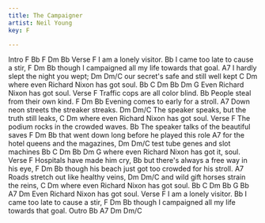 ```yaml
---
title: The Campaigner
artist: Neil Young
key: F

---
```

Intro
F Bb F Dm Bb
Verse
F
I am a lonely visitor.
   Bb
I came too late to cause a stir,
          F                 Dm                Bb
though I campaigned all my life towards that goal.
                    A7
I hardly slept the night you wept;
Dm                    Dm/C
our secret's safe and still well kept
C                                 Dm
where even Richard Nixon has got soul.
Bb                          C   Dm  Bb  Dm  G
Even Richard Nixon has got soul.
Verse
   F
Traffic cops are all color blind.
 Bb
People steal from their own kind.
  F               Dm           Bb
Evening comes to early for a stroll.
                        A7
Down neon streets the streaker streaks.
Dm                           Dm/C
The speaker speaks, but the truth still leaks,
 C                                Dm
where even Richard Nixon has got soul.
Verse
 F
The podium rocks in the crowded waves.
 Bb
The speaker talks of the beautiful saves
 F                  Dm                    Bb
that went down long before he played this role
                              A7
for the hotel queens and the magazines,
 Dm                  Dm/C
test tube genes and slot machines
  Bb                         C        Dm    Bb  Dm  G
where even Richard Nixon has got it, soul.
Verse
 F
Hospitals have made him cry,
 Bb
but there's always a free way in his eye,
 F                              Dm             Bb
though his beach just got too crowded for his stroll.
                         A7
Roads stretch out like healthy veins,
Dm                    Dm/C
and wild gift horses strain the reins,
 C                                Dm
where even Richard Nixon has got soul.
Bb                          C   Dm  Bb  G  Bb  A7  Dm
Even Richard Nixon has got soul.
Verse
 F
I am a lonely visitor.
 Bb
I came too late to cause a stir,
 F                          Dm                Bb
though I campaigned all my life towards that goal.
Outro
Bb A7 Dm Dm/C

